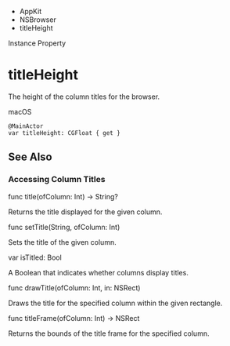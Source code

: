 

- AppKit
- NSBrowser
-  titleHeight 

Instance Property

# titleHeight

The height of the column titles for the browser.

macOS

``` source
@MainActor
var titleHeight: CGFloat { get }
```

## See Also

### Accessing Column Titles

func title(ofColumn: Int) -> String?

Returns the title displayed for the given column.

func setTitle(String, ofColumn: Int)

Sets the title of the given column.

var isTitled: Bool

A Boolean that indicates whether columns display titles.

func drawTitle(ofColumn: Int, in: NSRect)

Draws the title for the specified column within the given rectangle.

func titleFrame(ofColumn: Int) -> NSRect

Returns the bounds of the title frame for the specified column.

